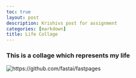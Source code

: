 ```yaml
---
toc: true
layout: post
description: Krishivs post for assignment 
categories: [markdown]
title: Life Collage
---
```


### This is a collage which represents my life 

![]({{site.baseurl}}/images/kc-2.png "https://github.com/fastai/fastpages")
